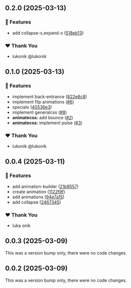 ## 0.2.0 (2025-03-13)

### 🚀 Features

- add collapse-x,expand-x ([518eb13](https://github.com/ngverse/animate/commit/518eb13))

### ❤️ Thank You

- lukonik @lukonik

## 0.1.0 (2025-03-13)

### 🚀 Features

- implement back-entrance ([822e8c8](https://github.com/ngverse/animate/commit/822e8c8))
- implement flip animations ([#6](https://github.com/ngverse/animate/pull/6))
- specials ([40536e3](https://github.com/ngverse/animate/commit/40536e3))
- implement generalcss ([#8](https://github.com/ngverse/animate/pull/8))
- **animatecss:** add bounce ([#2](https://github.com/ngverse/animate/pull/2))
- **animatecss:** implement pulse ([#3](https://github.com/ngverse/animate/pull/3))

### ❤️ Thank You

- lukonik @lukonik

## 0.0.4 (2025-03-11)

### 🚀 Features

- add animation-builder ([21b9557](https://github.com/ngverse/motion/commit/21b9557))
- create animation ([1122f9f](https://github.com/ngverse/motion/commit/1122f9f))
- add animations ([94e7a15](https://github.com/ngverse/motion/commit/94e7a15))
- add collapse ([2467345](https://github.com/ngverse/motion/commit/2467345))

### ❤️ Thank You

- luka onik

## 0.0.3 (2025-03-09)

This was a version bump only, there were no code changes.

## 0.0.2 (2025-03-09)

This was a version bump only, there were no code changes.
